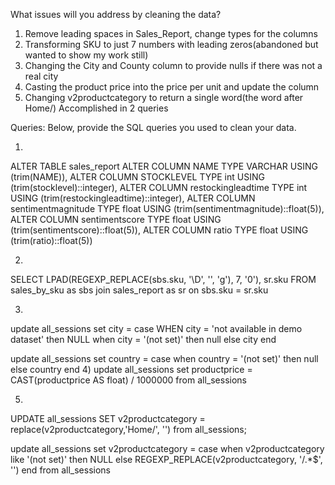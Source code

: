What issues will you address by cleaning the data?

1) Remove leading spaces in Sales_Report, change types for the columns
2) Transforming SKU to just 7 numbers with leading zeros(abandoned but 
   wanted to show my work still)
3) Changing the City and County column to provide nulls if there was not a real city
4) Casting the product price into the price per unit and update the column
5) Changing v2productcategory to return a single word(the word after Home/)
   Accomplished in 2 queries


Queries:
Below, provide the SQL queries you used to clean your data.

1)
ALTER TABLE sales_report
ALTER COLUMN NAME TYPE VARCHAR USING (trim(NAME)),
ALTER COLUMN STOCKLEVEL TYPE int USING (trim(stocklevel)::integer),
ALTER COLUMN restockingleadtime TYPE int USING (trim(restockingleadtime)::integer),
ALTER COLUMN sentimentmagnitude TYPE float USING (trim(sentimentmagnitude)::float(5)),
ALTER COLUMN sentimentscore TYPE float USING (trim(sentimentscore)::float(5)),
ALTER COLUMN ratio TYPE float USING (trim(ratio)::float(5))

2) 
SELECT LPAD(REGEXP_REPLACE(sbs.sku, '\D', '', 'g'), 7, '0'),
sr.sku
FROM sales_by_sku as sbs
join sales_report as sr
on sbs.sku = sr.sku

3)
update all_sessions
set city = case 
	WHEN city = 'not available in demo dataset' then NULL
	when city = '(not set)' then null
	 else city end

update all_sessions
set country = case 
	when country = '(not set)' then null
	 else country end
4)
update all_sessions
set productprice = CAST(productprice AS float) / 1000000
from all_sessions

5)
UPDATE all_sessions
SET v2productcategory = replace(v2productcategory,'Home/', '')
 from all_sessions;

update all_sessions
set v2productcategory =
case 
	when v2productcategory like '(not set)'
	then NULL
	else
REGEXP_REPLACE(v2productcategory, '\/.*$', '') 
end 
from all_sessions

